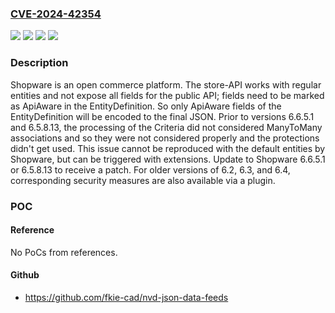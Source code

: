 ### [CVE-2024-42354](https://cve.mitre.org/cgi-bin/cvename.cgi?name=CVE-2024-42354)
![](https://img.shields.io/static/v1?label=Product&message=shopware&color=blue)
![](https://img.shields.io/static/v1?label=Version&message=%3C%3D%206.5.8.12%20&color=brightgreen)
![](https://img.shields.io/static/v1?label=Version&message=%3E%3D%206.6.0.0%2C%20%3C%3D%206.6.5.0%20&color=brightgreen)
![](https://img.shields.io/static/v1?label=Vulnerability&message=CWE-284%3A%20Improper%20Access%20Control&color=brightgreen)

### Description

Shopware is an open commerce platform. The store-API works with regular entities and not expose all fields for the public API; fields need to be marked as ApiAware in the EntityDefinition. So only ApiAware fields of the EntityDefinition will be encoded to the final JSON. Prior to versions 6.6.5.1 and 6.5.8.13, the processing of the Criteria did not considered ManyToMany associations and so they were not considered properly and the protections didn't get used. This issue cannot be reproduced with the default entities by Shopware, but can be triggered with extensions. Update to Shopware 6.6.5.1 or 6.5.8.13 to receive a patch. For older versions of 6.2, 6.3,  and 6.4, corresponding security measures are also available via a plugin.

### POC

#### Reference
No PoCs from references.

#### Github
- https://github.com/fkie-cad/nvd-json-data-feeds

